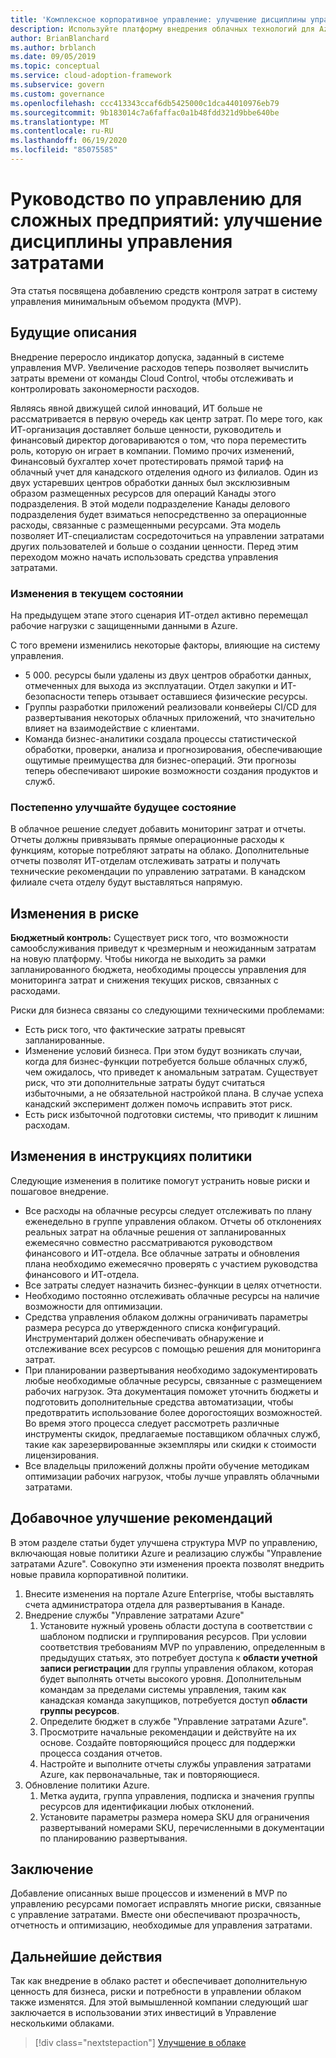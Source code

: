 ```yaml
---
title: 'Комплексное корпоративное управление: улучшение дисциплины управления затратами'
description: Используйте платформу внедрения облачных технологий для Azure, чтобы узнать о добавлении элементов управления затратами в минимальный приемлемый продукт (MVP).
author: BrianBlanchard
ms.author: brblanch
ms.date: 09/05/2019
ms.topic: conceptual
ms.service: cloud-adoption-framework
ms.subservice: govern
ms.custom: governance
ms.openlocfilehash: ccc413343ccaf6db5425000c1dca44010976eb79
ms.sourcegitcommit: 9b183014c7a6faffac0a1b48fdd321d9bbe640be
ms.translationtype: MT
ms.contentlocale: ru-RU
ms.lasthandoff: 06/19/2020
ms.locfileid: "85075585"
---
```

# <a name="governance-guide-for-complex-enterprises-improve-the-cost-management-discipline"></a>Руководство по управлению для сложных предприятий: улучшение дисциплины управления затратами

Эта статья посвящена добавлению средств контроля затрат в систему управления минимальным объемом продукта (MVP).

## <a name="advancing-the-narrative"></a>Будущие описания

Внедрение переросло индикатор допуска, заданный в системе управления MVP. Увеличение расходов теперь позволяет вычислить затраты времени от команды Cloud Control, чтобы отслеживать и контролировать закономерности расходов.

Являясь явной движущей силой инноваций, ИТ больше не рассматривается в первую очередь как центр затрат. По мере того, как ИТ-организация доставляет больше ценности, руководитель и финансовый директор договариваются о том, что пора переместить роль, которую он играет в компании. Помимо прочих изменений, Финансовый бухгалтер хочет протестировать прямой тариф на облачный учет для канадского отделения одного из филиалов. Один из двух устаревших центров обработки данных был эксклюзивным образом размещенных ресурсов для операций Канады этого подразделения. В этой модели подразделение Канады делового подразделения будет взиматься непосредственно за операционные расходы, связанные с размещенными ресурсами. Эта модель позволяет ИТ-специалистам сосредоточиться на управлении затратами других пользователей и больше о создании ценности. Перед этим переходом можно начать использовать средства управления затратами.

### <a name="changes-in-the-current-state"></a>Изменения в текущем состоянии

На предыдущем этапе этого сценария ИТ-отдел активно перемещал рабочие нагрузки с защищенными данными в Azure.

С того времени изменились некоторые факторы, влияющие на систему управления.

- 5 000. ресурсы были удалены из двух центров обработки данных, отмеченных для выхода из эксплуатации. Отдел закупки и ИТ-безопасности теперь отзывает оставшиеся физические ресурсы.
- Группы разработки приложений реализовали конвейеры CI/CD для развертывания некоторых облачных приложений, что значительно влияет на взаимодействие с клиентами.
- Команда бизнес-аналитики создала процессы статистической обработки, проверки, анализа и прогнозирования, обеспечивающие ощутимые преимущества для бизнес-операций. Эти прогнозы теперь обеспечивают широкие возможности создания продуктов и служб.

### <a name="incrementally-improve-the-future-state"></a>Постепенно улучшайте будущее состояние

В облачное решение следует добавить мониторинг затрат и отчеты. Отчеты должны привязывать прямые операционные расходы к функциям, которые потребляют затраты на облако. Дополнительные отчеты позволят ИТ-отделам отслеживать затраты и получать технические рекомендации по управлению затратами. В канадском филиале счета отделу будут выставляться напрямую.

## <a name="changes-in-risk"></a>Изменения в риске

**Бюджетный контроль:** Существует риск того, что возможности самообслуживания приведут к чрезмерным и неожиданным затратам на новую платформу. Чтобы никогда не выходить за рамки запланированного бюджета, необходимы процессы управления для мониторинга затрат и снижения текущих рисков, связанных с расходами.

Риски для бизнеса связаны со следующими техническими проблемами:

- Есть риск того, что фактические затраты превысят запланированные.
- Изменение условий бизнеса. При этом будут возникать случаи, когда для бизнес-функции потребуется больше облачных служб, чем ожидалось, что приведет к аномальным затратам. Существует риск, что эти дополнительные затраты будут считаться избыточными, а не обязательной настройкой плана. В случае успеха канадский эксперимент должен помочь исправить этот риск.
- Есть риск избыточной подготовки системы, что приводит к лишним расходам.

## <a name="changes-to-the-policy-statements"></a>Изменения в инструкциях политики

Следующие изменения в политике помогут устранить новые риски и пошаговое внедрение.

- Все расходы на облачные ресурсы следует отслеживать по плану еженедельно в группе управления облаком. Отчеты об отклонениях реальных затрат на облачные решения от запланированных ежемесячно совместно рассматриваются руководством финансового и ИТ-отдела. Все облачные затраты и обновления плана необходимо ежемесячно проверять с участием руководства финансового и ИТ-отдела.
- Все затраты следует назначить бизнес-функции в целях отчетности.
- Необходимо постоянно отслеживать облачные ресурсы на наличие возможности для оптимизации.
- Средства управления облаком должны ограничивать параметры размера ресурса до утвержденного списка конфигураций. Инструментарий должен обеспечивать обнаружение и отслеживание всех ресурсов с помощью решения для мониторинга затрат.
- При планировании развертывания необходимо задокументировать любые необходимые облачные ресурсы, связанные с размещением рабочих нагрузок. Эта документация поможет уточнить бюджеты и подготовить дополнительные средства автоматизации, чтобы предотвратить использование более дорогостоящих возможностей. Во время этого процесса следует рассмотреть различные инструменты скидок, предлагаемые поставщиком облачных служб, такие как зарезервированные экземпляры или скидки к стоимости лицензирования.
- Все владельцы приложений должны пройти обучение методикам оптимизации рабочих нагрузок, чтобы лучше управлять облачными затратами.

## <a name="incremental-improvement-of-the-best-practices"></a>Добавочное улучшение рекомендаций

В этом разделе статьи будет улучшена структура MVP по управлению, включающая новые политики Azure и реализацию службы "Управление затратами Azure". Совокупно эти изменения проекта позволят внедрить новые правила корпоративной политики.

1. Внесите изменения на портале Azure Enterprise, чтобы выставлять счета администратора отдела для развертывания в Канаде.
2. Внедрение службы "Управление затратами Azure"
    1. Установите нужный уровень области доступа в соответствии с шаблоном подписки и группирования ресурсов. При условии соответствия требованиям MVP по управлению, определенным в предыдущих статьях, это потребует доступа к **области учетной записи регистрации** для группы управления облаком, которая будет выполнять отчеты высокого уровня. Дополнительным командам за пределами системы управления, таким как канадская команда закупщиков, потребуется доступ **области группы ресурсов**.
    2. Определите бюджет в службе "Управление затратами Azure".
    3. Просмотрите начальные рекомендации и действуйте на их основе. Создайте повторяющийся процесс для поддержки процесса создания отчетов.
    4. Настройте и выполните отчеты службы управления затратами Azure, как первоначальные, так и повторяющиеся.
3. Обновление политики Azure.
    1. Метка аудита, группа управления, подписка и значения группы ресурсов для идентификации любых отклонений.
    2. Установите параметры размера номера SKU для ограничения развертываний номерами SKU, перечисленными в документации по планированию развертывания.

## <a name="conclusion"></a>Заключение

Добавление описанных выше процессов и изменений в MVP по управлению ресурсами помогает исправлять многие риски, связанные с управление затратами. Вместе они обеспечивают прозрачность, отчетность и оптимизацию, необходимые для управления затратами.

## <a name="next-steps"></a>Дальнейшие действия

Так как внедрение в облако растет и обеспечивает дополнительную ценность для бизнеса, риски и потребности в управлении облаком также изменятся. Для этой вымышленной компании следующий шаг заключается в использовании этих инвестиций в Управление несколькими облаками.

> [!div class="nextstepaction"]
> [Улучшение в облаке](./multicloud-improvement.md)
